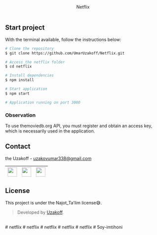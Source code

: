 <br />
<p align="center">
    Netflix
    <br />
    <br />
</p>


## Start project

With the terminal available, follow the instructions below:

```bash
# Clone the repository
$ git clone https://github.com/UmarUzakoff/Netflix.git

# Access the netflix folder
$ cd netflix

# Install dependencies
$ npm install

# Start application
$ npm start

# Application running on port 3000
```
### Observation

To use themoviedb.org API, you must register and obtain an access key, which is necessarily used in the application.


## Contact

the Uzakoff - [uzakovumar338@gmail.com](mailto:uzakovumar338@gmail.com)

| <a href="https://github.com/UmarUzakoff"><img src="https://cdn.iconscout.com/icon/free/png-512/github-153-675523.png" width="30"></a> | <a href="https://www.instagram.com/uzakoff_u/"><img src="https://cdn-icons-png.flaticon.com/512/174/174855.png" width="30"></a> | <a href="mailto:uzakovumar338@gmail.com"><img src="https://cdn-icons-png.flaticon.com/512/5968/5968534.png" width="30"></a> | 
| --- | --- | --- |

## License

This project is under the Najot_Ta'lim license😅.

> Developed by [Uzakoff](https://github.com/UmarUzakoff).
<br/>
# netflix
# netflix
# netflix
# netflix
# netflix
# 5oy-imtihoni
